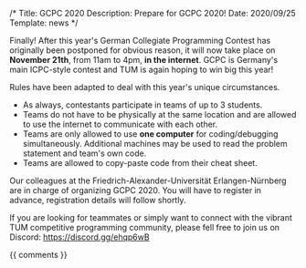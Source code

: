 /*
Title: GCPC 2020
Description: Prepare for GCPC 2020!
Date: 2020/09/25
Template: news
*/

Finally! After this year's German Collegiate Programming Contest has originally been postponed for obvious reason, it will now take place on **November 21th**, from 11am to 4pm, **in the internet**. GCPC is Germany's main ICPC-style contest and TUM is again hoping to win big this year!

Rules have been adapted to deal with this year's unique circumstances.
- As always, contestants participate in teams of up to 3 students.
- Teams do not have to be physically at the same location and are allowed to use the internet to communicate with each other.
- Teams are only allowed to use **one computer** for coding/debugging simultaneously. Additional machines may be used to read the problem statement and team's own code.
- Teams are allowed to copy-paste code from their cheat sheet.

Our colleagues at the Friedrich-Alexander-Universität Erlangen-Nürnberg are in charge of organizing GCPC 2020. You will have to register in advance, registration details will follow shortly.

If you are looking for teammates or simply want to connect with the vibrant TUM competitive programming community, please fell free to join us on Discord: https://discord.gg/ehqp6wB

{{ comments }}